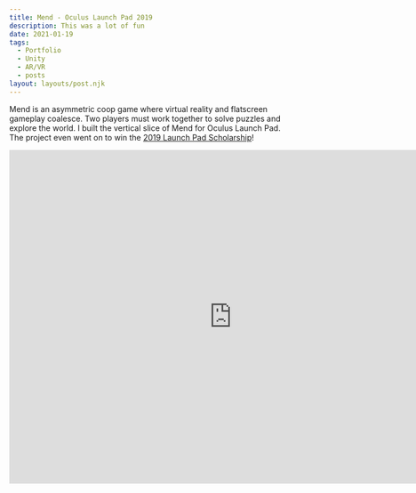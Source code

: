 ```yaml
---
title: Mend - Oculus Launch Pad 2019
description: This was a lot of fun 
date: 2021-01-19
tags:
  - Portfolio
  - Unity
  - AR/VR
  - posts
layout: layouts/post.njk
---
```


<p>Mend is an asymmetric coop game where virtual reality and flatscreen gameplay coalesce. Two players must work together to solve puzzles and explore the world. I built the vertical slice of Mend for Oculus Launch Pad. The project even went on to win the <a href="https://www.oculus.com/blog/introducing-the-2019-oculus-launch-pad-scholarship-recipients-plus-2020-applications-now-open/" target="blank">2019 Launch Pad Scholarship</a>!</p>

<div class="container">
<p style="text-align: center"><iframe width="800" height="600" src="https://www.youtube.com/watch?v=CKeRf5Wvzjg" frameborder="0" allow="accelerometer; autoplay; clipboard-write; encrypted-media; gyroscope; picture-in-picture" allowfullscreen class="video"></iframe></p></div>